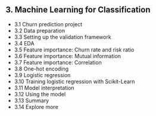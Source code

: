## 3. Machine Learning for Classification
* 3.1 Churn prediction project
* 3.2 Data preparation
* 3.3 Setting up the validation framework
* 3.4 EDA
* 3.5 Feature importance: Churn rate and risk ratio
* 3.6 Feature importance: Mutual information
* 3.7 Feature importance: Correlation
* 3.8 One-hot encoding
* 3.9 Logistic regression
* 3.10 Training logistic regression with Scikit-Learn
* 3.11 Model interpretation
* 3.12 Using the model
* 3.13 Summary
* 3.14 Explore more
